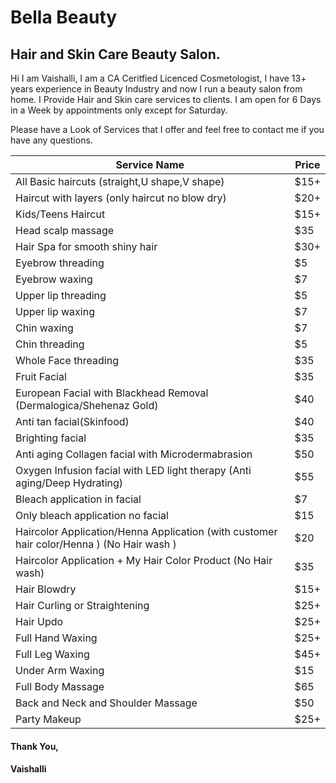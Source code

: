 # Bella Beauty

## Hair and Skin Care Beauty Salon.
Hi I am Vaishalli, I am a CA Ceritfied Licenced Cosmetologist, I have 13+ years experience in Beauty Industry and now I run a beauty salon from home. I Provide Hair and Skin care services to clients. I am open for 6 Days in a Week by appointments only except for Saturday.

Please have a Look of Services that I offer and feel free to contact me if you have any questions.

| Service Name | Price |
| --- | ----------- |
| All Basic haircuts (straight,U shape,V shape) | $15+ |
| Haircut with layers (only haircut no blow dry) | $20+ |
| Kids/Teens Haircut | $15+ |
| Head scalp massage | $35 |
| Hair Spa for smooth shiny hair | $30+ |
| Eyebrow threading | $5 |
| Eyebrow waxing | $7 |
| Upper lip threading | $5 |
| Upper lip waxing | $7 |
| Chin waxing | $7 |
| Chin threading | $5 |
| Whole Face threading | $35 | 
| Fruit Facial | $35 |
| European Facial with Blackhead Removal (Dermalogica/Shehenaz Gold) | $40 |
| Anti tan facial(Skinfood) | $40 |
| Brighting facial | $35 |
| Anti aging Collagen facial with Microdermabrasion | $50 |
| Oxygen Infusion facial with LED light therapy (Anti aging/Deep Hydrating) | $55 |
| Bleach application in facial | $7 |
| Only bleach application no facial | $15 |
| Haircolor Application/Henna Application (with customer hair color/Henna ) (No Hair wash ) | $20 |
| Haircolor Application + My Hair Color Product (No Hair wash) | $35 |
| Hair Blowdry | $15+ |
| Hair Curling or Straightening | $25+ |
| Hair Updo | $25+ |
| Full Hand Waxing | $25+ |
| Full Leg Waxing | $45+ |
| Under Arm Waxing | $15 |
| Full Body Massage | $65 |
| Back and Neck and Shoulder Massage | $50 |
| Party Makeup | $25+ |

#### Thank You,
#### Vaishalli
